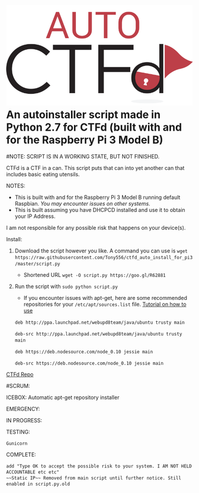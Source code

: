 
![](https://github.com/Tony556/ctfd_auto_install_for_pi3/blob/master/autologo.png)
An autoinstaller script made in Python 2.7 for CTFd (built with and for the Raspberry Pi 3 Model B)
====

#NOTE: SCRIPT IS IN A WORKING STATE, BUT NOT FINISHED.

CTFd is a CTF in a can. This script puts that can into yet another can that includes basic eating utensils.

NOTES:

 - This is built with and for the Raspberry Pi 3 Model B running default Raspbian. *You may encounter issues on other systems.*
 - This is built assuming you have DHCPCD installed and use it to obtain your IP Address.

I am not responsible for any possible risk that happens on your device(s).

Install:
 1. Download the script however you like. A command you can use is `wget https://raw.githubusercontent.com/Tony556/ctfd_auto_install_for_pi3/master/script.py`
    - Shortened URL `wget -O script.py https://goo.gl/R62881`
 2. Run the script with `sudo python script.py`
    - If you encounter issues with apt-get, here are some recommended repositories for your `/etc/apt/sources.list` file. [Tutorial on how to use](https://askubuntu.com/questions/197564/how-do-i-add-a-line-to-my-etc-apt-sources-list)

     `deb http://ppa.launchpad.net/webupd8team/java/ubuntu trusty main`

     `deb-src http://ppa.launchpad.net/webupd8team/java/ubuntu trusty main`

     `deb https://deb.nodesource.com/node_0.10 jessie main`

     `deb-src https://deb.nodesource.com/node_0.10 jessie main`


[CTFd Repo](https://github.com/isislab/CTFd)

#SCRUM:

ICEBOX:
    Automatic apt-get repository installer

EMERGENCY:

IN PROGRESS:

TESTING:

    Gunicorn

COMPLETE:

    add "Type OK to accept the possible risk to your system. I AM NOT HELD ACCOUNTABLE etc etc"
    ~~Static IP~~ Removed from main script until further notice. Still enabled in script.py.old
